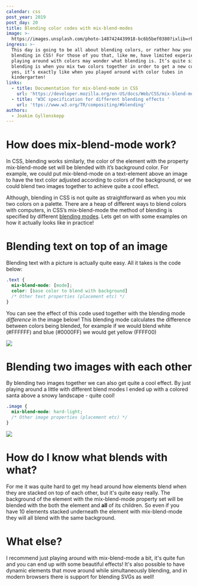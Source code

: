 ```yaml
---
calendar: css
post_year: 2019
post_day: 20
title: Blending color codes with mix-blend-modes
image: >-
  https://images.unsplash.com/photo-1487424439918-bc6b5bef0380?ixlib=rb-1.2.1&ixid=eyJhcHBfaWQiOjEyMDd9&auto=format&fit=crop&w=2691&q=80
ingress: >-
  This day is going to be all about blending colors, or rather how you can do
  blending in CSS! For those of you that, like me, have limited experience
  playing around with colors may wonder what blending is. It’s quite simple,
  blending is when you mix two colors together in order to get a new color - and
  yes, it’s exactly like when you played around with color tubes in
  kindergarten!
links:
  - title: Documentation for mix-blend-mode in CSS
    url: 'https://developer.mozilla.org/en-US/docs/Web/CSS/mix-blend-mode'
  - title: 'W3C specification for different blending effects '
    url: 'ttps://www.w3.org/TR/compositing/#blending'
authors:
  - Joakim Gyllenskepp
---
```

# How does mix-blend-mode work?
In CSS, blending works similarly, the color of the element with the property mix-blend-mode set will be blended with it’s background color. 
For example, we could put mix-blend-mode on a text-element above an image to have the text color adjusted according to colors of the background, or we could blend two images together to achieve quite a cool effect.

Although, blending in CSS is not quite as straightforward as when you mix two colors on a palette. There are a heap of different ways to blend colors with computers, in CSS’s mix-blend-mode the method of blending is specified by different [blending modes](https://developer.mozilla.org/en-US/docs/Web/CSS/mix-blend-mode). 
Lets get on with some examples on how it actually looks like in practice! 


# Blending text on top of an image
Blending text with a picture is actually quite easy. All it takes is the code below:

``` CSS
.text {
  mix-blend-mode: [mode];
  color: [base color to blend with background]
  /* Other text properties (placement etc) */
}
```
You can see the effect of this code used together with the blending mode *difference* in the image below! This blending mode calculates the difference between colors being blended, for example if we would blend white (#FFFFFF) and blue (#0000FF) we would get yellow (FFFF00)

<img class="wide-image" src="https://i.ibb.co/JjJ0Vsf/css-christmas-textpic.png" />


# Blending two images with each other
By blending two images together we can also get quite a cool effect. By just playing around a little with different blend modes I ended up with a colored santa above a snowy landscape - quite cool!

``` CSS
.image {
  mix-blend-mode: hard-light;
  /* Other image properties (placement etc) */
}
```

<img class="wide-image" src="https://i.ibb.co/vLhNgvN/css-christmas-picpic.png" />

# How do I know what blends with what?
For me it was quite hard to get my head around how elements blend when they are stacked on top of each other, but it's quite easy really. The background of the element with the mix-blend-mode property set will be blended with the both the element and **all** of its children. So even if you have 10 elements stacked underneath the element with mix-blend-mode they will all blend with the same background.

# What else?
I recommend just playing around with mix-blend-mode a bit, it's quite fun and you can end up with some beautiful effects! It's also possible to have dynamic elements that move around while simultaneously blending, and in modern browsers there is support for blending SVGs as well!
